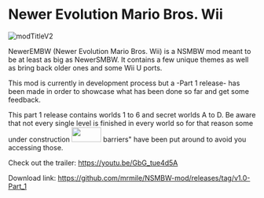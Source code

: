 # Newer Evolution Mario Bros. Wii

![modTitleV2](https://github.com/user-attachments/assets/4d7dac1d-2db6-453a-8eee-96f9e2644eb2)


NewerEMBW (Newer Evolution Mario Bros. Wii) is a NSMBW mod meant to be at least as big as NewerSMBW. It contains a few unique themes as well as bring back older ones and some Wii U ports.

This mod is currently in development process but a -Part 1 release- has been made in order to showcase what has been done so far and get some feedback.

This part 1 release contains worlds 1 to 6 and secret worlds A to D. Be aware that not every single level is finished in every world so for that reason some under construction <img src="https://github.com/user-attachments/assets/87e80316-789c-4b6e-8869-a0615d84659c" width="60" height="30"> barriers" have been put around to avoid you accessing those.

Check out the trailer:
https://youtu.be/GbG_tue4d5A

Download link:
https://github.com/mrmile/NSMBW-mod/releases/tag/v1.0-Part_1
